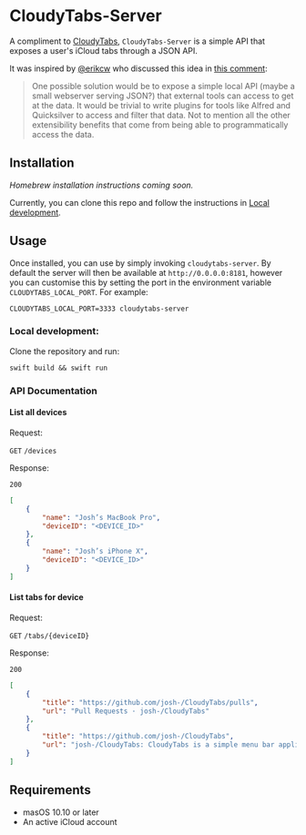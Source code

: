 # CloudyTabs-Server

A compliment to [CloudyTabs](https://github.com/josh-/CloudyTabs), `CloudyTabs-Server` is a simple API that exposes a user's iCloud tabs through a JSON API.

It was inspired by [@erikcw](https://github.com/erikcw) who discussed this idea in [this comment](https://github.com/josh-/CloudyTabs/issues/41#issuecomment-351824882):

> One possible solution would be to expose a simple local API (maybe a small webserver serving JSON?) that external tools can access to get at the data. It would be trivial to write plugins for tools like Alfred and Quicksilver to access and filter that data. Not to mention all the other extensibility benefits that come from being able to programmatically access the data.

## Installation

_Homebrew installation instructions coming soon._

Currently, you can clone this repo and follow the instructions in [Local development](#local-development).

## Usage

Once installed, you can use by simply invoking `cloudytabs-server`. By default the server will then be available at `http://0.0.0.0:8181`, however you can customise this by setting the port in the environment variable `CLOUDYTABS_LOCAL_PORT`. For example:

    CLOUDYTABS_LOCAL_PORT=3333 cloudytabs-server

### Local development:

Clone the repository and run:

    swift build && swift run

### API Documentation

#### List all devices
Request:

`GET` `/devices`

Response:

`200`
```json
[
    {
        "name": "Josh’s MacBook Pro",
        "deviceID": "<DEVICE_ID>"
    },
    {
        "name": "Josh’s iPhone X",
        "deviceID": "<DEVICE_ID>"
    }
]
```

#### List tabs for device
Request:

`GET` `/tabs/{deviceID}`

Response:

`200`
```json
[
    {
        "title": "https://github.com/josh-/CloudyTabs/pulls",
        "url": "Pull Requests · josh-/CloudyTabs"
    },
    {
        "title": "https://github.com/josh-/CloudyTabs",
        "url": "josh-/CloudyTabs: CloudyTabs is a simple menu bar application that lists your iCloud Tabs."
    }
]
```

## Requirements

- masOS 10.10 or later
- An active iCloud account
